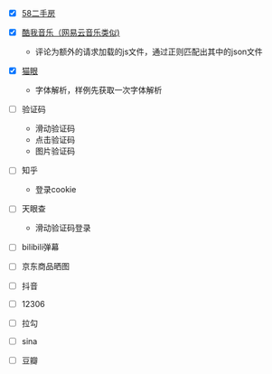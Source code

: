 - [x] [58二手房](https://github.com/sen520/spider/tree/master/58_room)

- [x] [酷我音乐（网易云音乐类似)](https://github.com/sen520/spider/tree/master/kuwo_music)
    - 评论为额外的请求加载的js文件，通过正则匹配出其中的json文件

- [x] [猫眼](https://github.com/sen520/spider/tree/master/maoyan)
    - 字体解析，样例先获取一次字体解析

- [ ] 验证码
    - 滑动验证码
    - 点击验证码
    - 图片验证码
    
- [ ] 知乎
    - 登录cookie
    
- [ ] 天眼查
    - 滑动验证码登录
    
- [ ] bilibili弹幕

- [ ] 京东商品晒图

- [ ] 抖音

- [ ] 12306

- [ ] 拉勾

- [ ] sina

- [ ] 豆瓣




